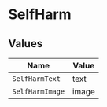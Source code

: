 # SelfHarm


## Values

| Name            | Value           |
| --------------- | --------------- |
| `SelfHarmText`  | text            |
| `SelfHarmImage` | image           |